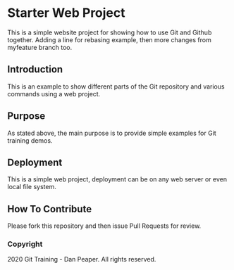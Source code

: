 # Starter Web Project

This is a simple website project for
showing how to use Git and Github together.
Adding a line for rebasing example, then
more changes from myfeature branch too.

## Introduction

This is an example to show different parts
of the Git repository and various commands
using a web project.

## Purpose

As stated above, the main purpose is to 
provide simple examples for Git training
demos.

## Deployment

This is a simple web project, deployment
can be on any web server or even local
file system.

## How To Contribute

Please fork this repository and then issue Pull Requests for
review.

### Copyright

2020 Git Training - Dan Peaper. All rights reserved.